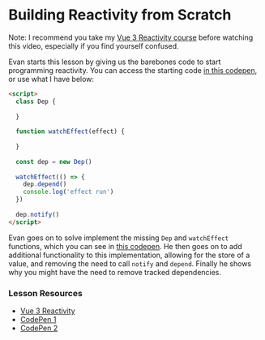 # Building Reactivity from Scratch

Note: I recommend you take my [Vue 3 Reactivity course](https://www.vuemastery.com/courses/vue-3-reactivity/vue3-reactivity/) before watching this video, especially if you find yourself confused.

Evan starts this lesson by giving us the barebones code to start programming reactivity.  You can access the starting code [in this codepen](https://codepen.io/GreggPollack/pen/xxwXjGN?editors=1000), or use what I have below:

```html
<script>
  class Dep {
    
  }
  
  function watchEffect(effect) {
    
  }
  
  const dep = new Dep()
  
  watchEffect(() => {
    dep.depend()
    console.log('effect run')
  })
  
  dep.notify()
</script>
```

Evan goes on to solve implement the missing `Dep` and `watchEffect` functions, which you can see in [this codepen](https://codepen.io/GreggPollack/pen/ZEbXobM?editors=1001).  He then goes on to add additional functionality to this  implementation, allowing for the store of a value, and removing the need to call `notify` and `depend`.  Finally he shows why you might have the need to remove tracked dependencies.

### Lesson Resources

- [Vue 3 Reactivity](https://www.vuemastery.com/courses/vue-3-reactivity/vue3-reactivity/)
- [CodePen 1](https://codepen.io/GreggPollack/pen/xxwXjGN?editors=1000)
- [CodePen 2](https://codepen.io/GreggPollack/pen/ZEbXobM?editors=1001)



